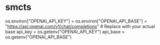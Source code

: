 # smcts
os.environ["OPENAI_API_KEY"] = 
os.environ["OPENAI_API_BASE"] = "https://api.openai.com/v1/chat/completions" # Replace with your actual base
api_key = os.getenv("OPENAI_API_KEY")
api_base = os.getenv("OPENAI_API_BASE") 